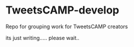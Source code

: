 # TweetsCAMP-develop
Repo for grouping work for TweetsCAMP creators 

its just writing..... please wait..
